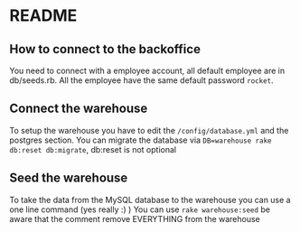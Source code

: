# README

## How to connect to the backoffice

You need to connect with a employee account, all default employee are in db/seeds.rb. All the employee have the same default password `rocket`.

## Connect the warehouse

To setup the warehouse you have to edit the `/config/database.yml` and the postgres section.
You can migrate the database via `DB=warehouse rake db:reset db:migrate`, db:reset is not optional

## Seed the warehouse

To take the data from the MySQL database to the warehouse you can use a one line command (yes really :) )
You can use `rake warehouse:seed` be aware that the comment remove EVERYTHING from the warehouse
